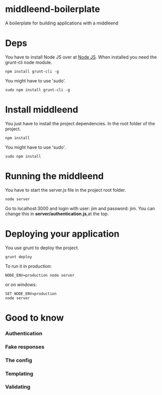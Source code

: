middleend-boilerplate
=====================

A boilerplate for building applications with a middleend

Deps
====
You have to install Node JS over at <a href="http://nodejs.org" target="_blank">Node JS</a>. When installed you need
the grunt-cli node module.
  ```terminal
  npm install grunt-cli -g
  ```
You might have to use 'sudo'.
  ```terminal
  sudo npm install grunt-cli -g
  ```
  
Install middleend
=================
You just have to install the project dependencies. In the root folder of the project.
  ```terminal
  npm install
  ```
You might have to use 'sudo'.
  ```terminal
  sudo npm install
  ```

Running the middleend
=====================
You have to start the server.js file in the project root folder.
  ```terminal
  node server
  ```
Go to localhost:3000 and login with user: jim and password: jim. You can change this in 
<strong>server/authentication.js</strong>,at the top.

Deploying your application
==========================
You use grunt to deploy the project.
  ```terminal
  grunt deploy
  ```

To run it in production:
  ```terminal
  NODE_ENV=production node server
  ```
or on windows:
  ```terminal
  SET NODE_ENV=production
  node server
  ```

Good to know
============
### Authentication
### Fake responses
### The config
### Templating
### Validating
